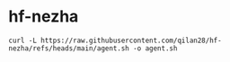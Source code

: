 # hf-nezha
~~~
curl -L https://raw.githubusercontent.com/qilan28/hf-nezha/refs/heads/main/agent.sh -o agent.sh
~~~
